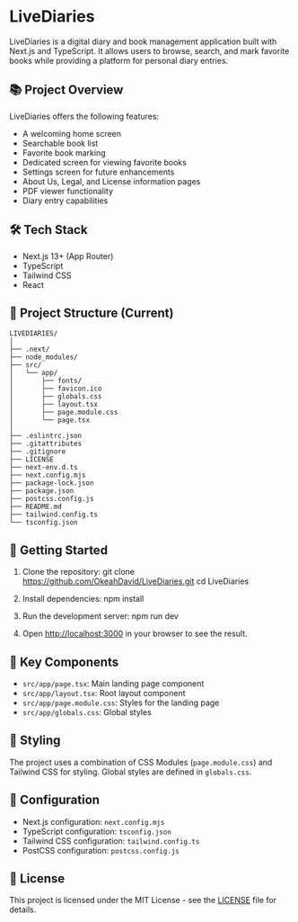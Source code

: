 # LiveDiaries

LiveDiaries is a digital diary and book management application built with Next.js and TypeScript. It allows users to browse, search, and mark favorite books while providing a platform for personal diary entries.

## 📚 Project Overview

LiveDiaries offers the following features:
- A welcoming home screen
- Searchable book list
- Favorite book marking
- Dedicated screen for viewing favorite books
- Settings screen for future enhancements
- About Us, Legal, and License information pages
- PDF viewer functionality
- Diary entry capabilities

## 🛠 Tech Stack

- Next.js 13+ (App Router)
- TypeScript
- Tailwind CSS
- React

## 📁 Project Structure (Current)
```
LIVEDIARIES/
│
├── .next/
├── node_modules/
├── src/
│   └── app/
│       ├── fonts/
│       ├── favicon.ico
│       ├── globals.css
│       ├── layout.tsx
│       ├── page.module.css
│       └── page.tsx
│
├── .eslintrc.json
├── .gitattributes
├── .gitignore
├── LICENSE
├── next-env.d.ts
├── next.config.mjs
├── package-lock.json
├── package.json
├── postcss.config.js
├── README.md
├── tailwind.config.ts
└── tsconfig.json
```
## 🚀 Getting Started

1. Clone the repository:
git clone <https://github.com/OkeahDavid/LiveDiaries.git>
cd LiveDiaries

2. Install dependencies:
npm install

3. Run the development server:
npm run dev

4. Open [http://localhost:3000](http://localhost:3000) in your browser to see the result.

## 📝 Key Components

- `src/app/page.tsx`: Main landing page component
- `src/app/layout.tsx`: Root layout component
- `src/app/page.module.css`: Styles for the landing page
- `src/app/globals.css`: Global styles

## 🎨 Styling

The project uses a combination of CSS Modules (`page.module.css`) and Tailwind CSS for styling. Global styles are defined in `globals.css`.

## 🔧 Configuration

- Next.js configuration: `next.config.mjs`
- TypeScript configuration: `tsconfig.json`
- Tailwind CSS configuration: `tailwind.config.ts`
- PostCSS configuration: `postcss.config.js`

## 📄 License

This project is licensed under the MIT License - see the [LICENSE](LICENSE) file for details.
